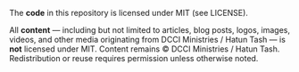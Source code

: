 The **code** in this repository is licensed under MIT (see LICENSE).

All **content** — including but not limited to articles, blog posts, logos,
images, videos, and other media originating from DCCI Ministries / Hatun Tash —
is **not** licensed under MIT. Content remains © DCCI Ministries / Hatun Tash.
Redistribution or reuse requires permission unless otherwise noted.
